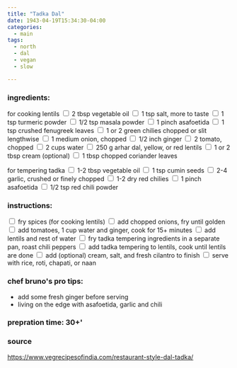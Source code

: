 ```yaml
---
title: "Tadka Dal"
date: 1943-04-19T15:34:30-04:00
categories:
  - main 
tags:
  - north
  - dal
  - vegan
  - slow

---
```


### ingredients:

for cooking lentils
<input type="checkbox"> 2 tbsp vegetable oil
<input type="checkbox"> 1 tsp salt, more to taste
<input type="checkbox"> 1 tsp turmeric powder
<input type="checkbox"> 1/2 tsp masala powder
<input type="checkbox"> 1 pinch asafoetida 
<input type="checkbox"> 1 tsp crushed fenugreek leaves
<input type="checkbox"> 1 or 2 green chilies chopped or slit lengthwise
<input type="checkbox"> 1 medium  onion, chopped
<input type="checkbox"> 1/2 inch ginger
<input type="checkbox"> 2 tomato, chopped
<input type="checkbox"> 2 cups water
<input type="checkbox"> 250 g arhar dal, yellow, or red lentils
<input type="checkbox"> 1 or 2 tbsp cream (optional)
<input type="checkbox"> 1 tbsp chopped coriander leaves

for tempering tadka
<input type="checkbox"> 1-2 tbsp vegetable oil
<input type="checkbox"> 1 tsp cumin seeds
<input type="checkbox"> 2-4 garlic, crushed or finely chopped
<input type="checkbox"> 1-2 dry red chilies
<input type="checkbox"> 1 pinch asafoetida
<input type="checkbox"> 1/2 tsp red chili powder

### instructions:
<input type="checkbox"> fry spices (for cooking lentils)
<input type="checkbox"> add chopped onions, fry until golden
<input type="checkbox"> add tomatoes, 1 cup water and ginger, cook for 15+ minutes
<input type="checkbox"> add lentils and rest of water
<input type="checkbox"> fry tadka tempering ingredients in a separate pan, roast chili peppers
<input type="checkbox"> add tadka tempering to lentils, cook until lentils are  done
<input type="checkbox"> add (optional) cream, salt, and fresh cilantro to finish
<input type="checkbox"> serve with rice, roti, chapati, or naan

### chef bruno's pro tips:

- add some fresh ginger before serving
- living on the edge with asafoetida, garlic and chili

### prepration time: 30+'

### source

https://www.vegrecipesofindia.com/restaurant-style-dal-tadka/


